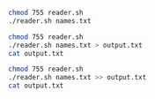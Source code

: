 ```bash
chmod 755 reader.sh
./reader.sh names.txt
```
```bash
chmod 755 reader.sh
./reader.sh names.txt > output.txt
cat output.txt
```
```bash
chmod 755 reader.sh
./reader.sh names.txt >> output.txt
cat output.txt
```